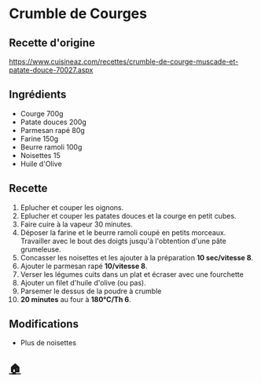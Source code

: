 # Crumble de Courges
## Recette d'origine
https://www.cuisineaz.com/recettes/crumble-de-courge-muscade-et-patate-douce-70027.aspx

## Ingrédients
- Courge 700g
- Patate douces 200g
- Parmesan rapé 80g
- Farine 150g
- Beurre ramoli 100g
- Noisettes 15
- Huile d'Olive

## Recette
1. Eplucher et couper les oignons.
1. Eplucher et couper les patates douces et la courge en petit cubes.
1. Faire cuire à la vapeur 30 minutes.
1. Déposer la farine et le beurre ramoli coupé en petits morceaux. Travailler avec le bout des doigts jusqu'à l'obtention d'une pâte grumeleuse.
1. Concasser les noisettes et les ajouter à la préparation **10 sec/vitesse 8**.
1. Ajouter le parmesan rapé **10/vitesse 8**.
1. Verser les légumes cuits dans un plat et écraser avec une fourchette
1. Ajouter un filet d'huile d'olive (ou pas).
1. Parsemer le dessus de la poudre à crumble
1. **20 minutes** au four à **180°C/Th 6**.

## Modifications
- Plus de noisettes


## [:house:](/)
